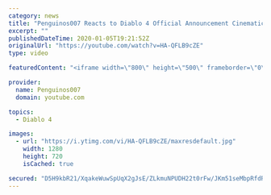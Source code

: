 ```yaml
---
category: news
title: "Penguinos007 Reacts to Diablo 4 Official Announcement Cinematic Trailer (Blizzcon 2019)"
excerpt: ""
publishedDateTime: 2020-01-05T19:21:52Z
originalUrl: "https://youtube.com/watch?v=HA-QFLB9cZE"
type: video

featuredContent: "<iframe width=\"800\" height=\"500\" frameborder=\"0\" src=\"https://www.youtube.com/embed/HA-QFLB9cZE\" allow=\"accelerometer; autoplay; encrypted-media; gyroscope; picture-in-picture\" allowfullscreen></iframe>"

provider:
  name: Penguinos007
  domain: youtube.com

topics:
  - Diablo 4

images:
  - url: "https://i.ytimg.com/vi/HA-QFLB9cZE/maxresdefault.jpg"
    width: 1280
    height: 720
    isCached: true

secured: "D5H9kbR21/XqakeWuwSpUqX2gJsE/ZLkmuNPUDH22t0rFw/JKm51seMbpRfdR6Qn9Kg/7JsEK5pGhucBdIOSIHeERtGdGy0NPthHeLVS9okq5+qNDc5UR6dZmgNPqcACG53JYlj2m7Mg6j+GFpzxvx6Jucx+fSEbV14KWXbslqVDJzFR5L1i/ogN23Rc2l4rlf19q2CFi168FeyFx9MzbMDUA2KaleNiwyrGtYWI3rLGtcc2xiYpWsRCoMI2Q5gqXR5/a754i7VL3K/VzKnSmAHF6EKYqErcpTODPqXY9RWLoSUiXGON02tCRywt03AqKAy8PluzKZO54lZHdc5fT+A3Dt3dn5csMuYcnkG9sVbraWuGCG/CAFTWqs9jHNH/OmPJ0yd7Zhm3ANJSszwxFAUJ8YJmtpOuqAjM5X4hGdn+mTXvodwofTEcvcJP1Psn;I5rRLF9ktyhjq765E6gDlg=="
---
```


